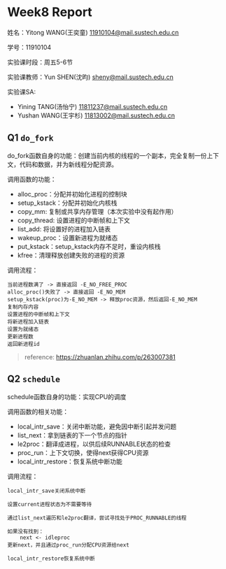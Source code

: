 # Week8 Report
姓名：Yitong WANG(王奕童) 11910104@mail.sustech.edu.cn

学号：11910104

实验课时段：周五5-6节

实验课教师：Yun SHEN(沈昀) sheny@mail.sustech.edu.cn

实验课SA:
- Yining TANG(汤怡宁) 11811237@mail.sustech.edu.cn
- Yushan WANG(王宇杉) 11813002@mail.sustech.edu.cn

## Q1 `do_fork`
do_fork函数自身的功能：创建当前内核的线程的一个副本，完全复制一份上下文，代码和数据，并为新线程分配资源。

调用函数的功能：
- alloc_proc：分配并初始化进程的控制块
- setup_kstack：分配并初始化内核栈
- copy_mm: 复制或共享内存管理（本次实验中没有起作用）
- copy_thread: 设置进程的中断帧和上下文
- list_add: 将设置好的进程加入链表
- wakeup_proc：设置新进程为就绪态
- put_kstack：setup_kstack内存不足时，重设内核栈
- kfree：清理释放创建失败的进程的资源

调用流程：
```
当前进程数满了 -> 直接返回 -E_NO_FREE_PROC
alloc_proc()失败了 -> 直接返回 -E_NO_MEM
setup_kstack(proc)为-E_NO_MEM -> 释放proc资源，然后返回-E_NO_MEM
复制内存内容
设置进程的中断帧和上下文
将新进程加入链表
设置为就绪态
更新进程数
返回新进程id
```
> reference: https://zhuanlan.zhihu.com/p/263007381


## Q2 `schedule`

schedule函数自身的功能：实现CPU的调度

调用函数的相关功能：
- local_intr_save：关闭中断功能，避免因中断引起并发问题
- list_next：拿到链表的下一个节点的指针
- le2proc：翻译成进程，以供后续RUNNABLE状态的检查
- proc_run：上下文切换，使得next获得CPU资源
- local_intr_restore：恢复系统中断功能

调用流程：
```
local_intr_save关闭系统中断

设置current进程状态为不需要等待

通过list_next遍历和le2proc翻译，尝试寻找处于PROC_RUNNABLE的线程

如果没有找到：
    next <- idleproc
更新next，并且通过proc_run分配CPU资源给next

local_intr_restore恢复系统中断
```
